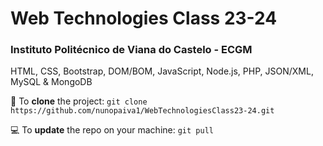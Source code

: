 # Web Technologies Class 23-24

### Instituto Politécnico de Viana do Castelo - ECGM

HTML, CSS, Bootstrap, DOM/BOM, JavaScript, Node.js, PHP, JSON/XML, MySQL & MongoDB 

🔧 To **clone** the project:
``git clone https://github.com/nunopaiva1/WebTechnologiesClass23-24.git``

💻 To **update** the repo on your machine:
``git pull``
